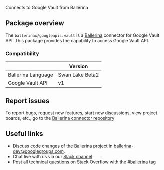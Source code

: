 Connects to Google Vault from Ballerina

## Package overview
The `ballerinax/googleapis.vault` is a [Ballerina](https://ballerina.io/) connector for Google Vault API.
This package provides the capability to access Google Vault API.

### Compatibility
|                    | Version         |
|--------------------|-----------------|
| Ballerina Language | Swan Lake Beta2 | 
| Google Vault API   | v1              |

## Report issues
To report bugs, request new features, start new discussions, view project boards, etc., go to the [Ballerina connector repository](https://github.com/ballerina-platform/ballerinax-openapi-connectors)

## Useful links
- Discuss code changes of the Ballerina project in [ballerina-dev@googlegroups.com](mailto:ballerina-dev@googlegroups.com).
- Chat live with us via our [Slack channel](https://ballerina.io/community/slack/).
- Post all technical questions on Stack Overflow with the [#ballerina](https://stackoverflow.com/questions/tagged/ballerina) tag